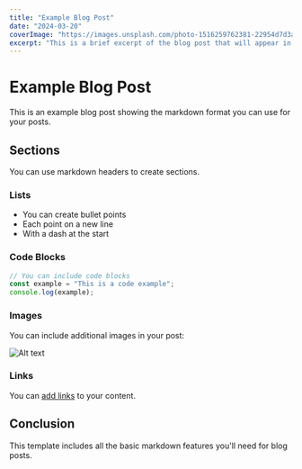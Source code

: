 ```yaml
---
title: "Example Blog Post"
date: "2024-03-20"
coverImage: "https://images.unsplash.com/photo-1516259762381-22954d7d3ad2"
excerpt: "This is a brief excerpt of the blog post that will appear in the blog listing."
---
```


# Example Blog Post

This is an example blog post showing the markdown format you can use for your posts.

## Sections

You can use markdown headers to create sections.

### Lists

- You can create bullet points
- Each point on a new line
- With a dash at the start

### Code Blocks

```javascript
// You can include code blocks
const example = "This is a code example";
console.log(example);
```

### Images

You can include additional images in your post:

![Alt text](https://images.unsplash.com/photo-1516259762381-22954d7d3ad2)

### Links

You can [add links](https://example.com) to your content.

## Conclusion

This template includes all the basic markdown features you'll need for blog posts.